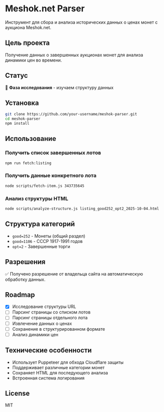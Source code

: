 # Meshok.net Parser

Инструмент для сбора и анализа исторических данных о ценах монет с аукциона Meshok.net.

## Цель проекта

Получение данных о завершенных аукционах монет для анализа динамики цен во времени.

## Статус

🔬 **Фаза исследования** - изучаем структуру данных

## Установка

```bash
git clone https://github.com/your-username/meshok-parser.git
cd meshok-parser
npm install
```

## Использование

### Получить список завершенных лотов
```bash
npm run fetch:listing
```

### Получить данные конкретного лота
```bash
node scripts/fetch-item.js 343735645
```

### Анализ структуры HTML
```bash
node scripts/analyze-structure.js listing_good252_opt2_2025-10-04.html
```

## Структура категорий

- `good=252` - Монеты (общий раздел)
- `good=1106` - СССР 1917-1991 годов  
- `opt=2` - Завершенные торги

## Разрешения

✅ Получено разрешение от владельца сайта на автоматическую обработку данных.

## Roadmap

- [x] Исследование структуры URL
- [ ] Парсинг страницы со списком лотов
- [ ] Парсинг страницы отдельного лота
- [ ] Извлечение данных о ценах
- [ ] Сохранение в структурированном формате
- [ ] Анализ динамики цен

## Технические особенности

- Использует Puppeteer для обхода Cloudflare защиты
- Поддерживает различные категории монет
- Сохраняет HTML для последующего анализа
- Встроенная система логирования

## License

MIT